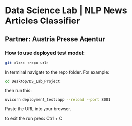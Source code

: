 # Data Science Lab | NLP News Articles Classifier
## Partner: Austria Presse Agentur

### How to use deployed test model:

```bash
git clone <repo url>
```

In terminal navigate to the repo folder. For example:

```bash
cd Desktop/DS_Lab_Project
```

then run this:

```bash
uvicorn deployment_test:app --reload --port 8001
```
Paste the URL into your browser.


to exit the run press Ctrl + C

